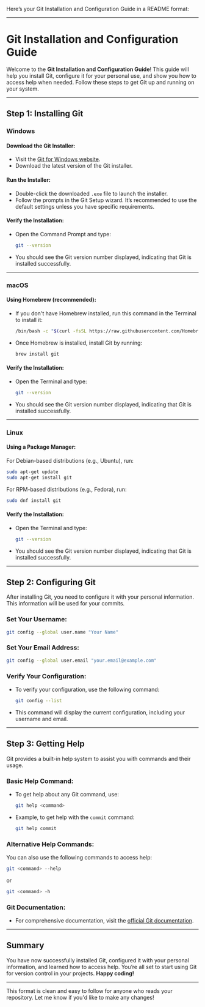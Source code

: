 Here’s your Git Installation and Configuration Guide in a README format:

---

# Git Installation and Configuration Guide

Welcome to the **Git Installation and Configuration Guide**! This guide will help you install Git, configure it for your personal use, and show you how to access help when needed. Follow these steps to get Git up and running on your system.

---

## Step 1: Installing Git

### Windows

#### Download the Git Installer:
- Visit the [Git for Windows website](https://gitforwindows.org/).
- Download the latest version of the Git installer.

#### Run the Installer:
- Double-click the downloaded `.exe` file to launch the installer.
- Follow the prompts in the Git Setup wizard. It’s recommended to use the default settings unless you have specific requirements.

#### Verify the Installation:
- Open the Command Prompt and type:
  ```bash
  git --version
  ```
- You should see the Git version number displayed, indicating that Git is installed successfully.

---

### macOS

#### Using Homebrew (recommended):
- If you don't have Homebrew installed, run this command in the Terminal to install it:
  ```bash
  /bin/bash -c "$(curl -fsSL https://raw.githubusercontent.com/Homebrew/install/HEAD/install.sh)"
  ```
- Once Homebrew is installed, install Git by running:
  ```bash
  brew install git
  ```

#### Verify the Installation:
- Open the Terminal and type:
  ```bash
  git --version
  ```
- You should see the Git version number displayed, indicating that Git is installed successfully.

---

### Linux

#### Using a Package Manager:

For Debian-based distributions (e.g., Ubuntu), run:
```bash
sudo apt-get update
sudo apt-get install git
```

For RPM-based distributions (e.g., Fedora), run:
```bash
sudo dnf install git
```

#### Verify the Installation:
- Open the Terminal and type:
  ```bash
  git --version
  ```
- You should see the Git version number displayed, indicating that Git is installed successfully.

---

## Step 2: Configuring Git

After installing Git, you need to configure it with your personal information. This information will be used for your commits.

### Set Your Username:
```bash
git config --global user.name "Your Name"
```

### Set Your Email Address:
```bash
git config --global user.email "your.email@example.com"
```

### Verify Your Configuration:
- To verify your configuration, use the following command:
  ```bash
  git config --list
  ```
- This command will display the current configuration, including your username and email.

---

## Step 3: Getting Help

Git provides a built-in help system to assist you with commands and their usage.

### Basic Help Command:
- To get help about any Git command, use:
  ```bash
  git help <command>
  ```
- Example, to get help with the `commit` command:
  ```bash
  git help commit
  ```

### Alternative Help Commands:
You can also use the following commands to access help:
```bash
git <command> --help
```
or
```bash
git <command> -h
```

### Git Documentation:
- For comprehensive documentation, visit the [official Git documentation](https://git-scm.com/doc).

---

## Summary

You have now successfully installed Git, configured it with your personal information, and learned how to access help. You’re all set to start using Git for version control in your projects. **Happy coding!**

---

This format is clean and easy to follow for anyone who reads your repository. Let me know if you'd like to make any changes!